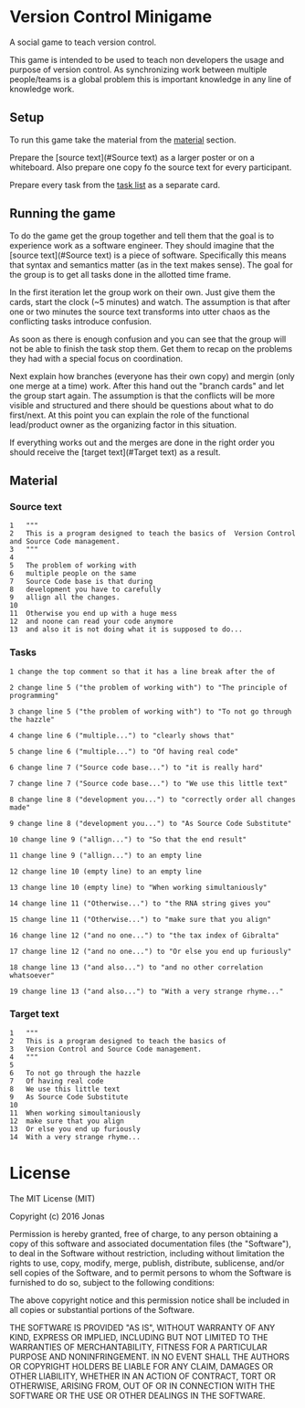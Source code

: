 # Version Control Minigame
A social game to teach version control.

This game is intended to be used to teach non developers the usage and purpose of version control. As synchronizing work between multiple people/teams is a global problem this is important knowledge in any line of knowledge work.

## Setup

To run this game take the material from the [material](#material) section.

Prepare the [source text](#Source text) as a larger poster or on a whiteboard.
Also prepare one copy fo the source text for every participant.

Prepare every task from the [task list](#Tasks) as a separate card.

## Running the game

To do the game get the group together and tell them that the goal is to experience work as a software engineer.
They should imagine that the [source text](#Source text) is a piece of software. Specifically this means that syntax and
semantics matter (as in the text makes sense). The goal for the group is to get all tasks done in the allotted
time frame.

In the first iteration let the group work on their own. Just give them the cards, start the clock (~5 minutes)
and watch. The assumption is that after one or two minutes the source text transforms into utter chaos as
the conflicting tasks introduce confusion.

As soon as there is enough confusion and you can see that the group will not be able to finish the task stop them.
Get them to recap on the problems they had with a special focus on coordination.

Next explain how branches (everyone has their own copy) and mergin (only one merge at a time) work.
After this hand out the "branch cards" and let the group start again. The assumption is that the conflicts
will be more visible and structured and there should be questions about what to do first/next. At this point
you can explain the role of the functional lead/product owner as the organizing factor in this situation.

If everything works out and the merges are done in the right order you should receive the [target text](#Target text) as a result.

## Material

### Source text

````
1   """
2   This is a program designed to teach the basics of  Version Control and Source Code management.
3   """
4
5   The problem of working with
6   multiple people on the same
7   Source Code base is that during
8   development you have to carefully
9   allign all the changes.
10
11  Otherwise you end up with a huge mess
12  and noone can read your code anymore
13  and also it is not doing what it is supposed to do...
````

### Tasks

````
1 change the top comment so that it has a line break after the of

2 change line 5 ("the problem of working with") to "The principle of programming"

3 change line 5 ("the problem of working with") to "To not go through the hazzle"

4 change line 6 ("multiple...") to "clearly shows that"

5 change line 6 ("multiple...") to "Of having real code"

6 change line 7 ("Source code base...") to "it is really hard"

7 change line 7 ("Source code base...") to "We use this little text"

8 change line 8 ("development you...") to "correctly order all changes made"

9 change line 8 ("development you...") to "As Source Code Substitute"

10 change line 9 ("allign...") to "So that the end result"

11 change line 9 ("allign...") to an empty line

12 change line 10 (empty line) to an empty line

13 change line 10 (empty line) to "When working simultaniously"

14 change line 11 ("Otherwise...") to "the RNA string gives you"

15 change line 11 ("Otherwise...") to "make sure that you align"

16 change line 12 ("and no one...") to "the tax index of Gibralta"

17 change line 12 ("and no one...") to "Or else you end up furiously"

18 change line 13 ("and also...") to "and no other correlation whatsoever"

19 change line 13 ("and also...") to "With a very strange rhyme..."
````

### Target text

````
1   """
2   This is a program designed to teach the basics of
3   Version Control and Source Code management.
4   """
5
6   To not go through the hazzle
7   Of having real code
8   We use this little text
9   As Source Code Substitute
10
11  When working simoultaniously
12  make sure that you align
13  Or else you end up furiously
14  With a very strange rhyme...
````

# License

The MIT License (MIT)

Copyright (c) 2016 Jonas

Permission is hereby granted, free of charge, to any person obtaining a copy
of this software and associated documentation files (the "Software"), to deal
in the Software without restriction, including without limitation the rights
to use, copy, modify, merge, publish, distribute, sublicense, and/or sell
copies of the Software, and to permit persons to whom the Software is
furnished to do so, subject to the following conditions:

The above copyright notice and this permission notice shall be included in all
copies or substantial portions of the Software.

THE SOFTWARE IS PROVIDED "AS IS", WITHOUT WARRANTY OF ANY KIND, EXPRESS OR
IMPLIED, INCLUDING BUT NOT LIMITED TO THE WARRANTIES OF MERCHANTABILITY,
FITNESS FOR A PARTICULAR PURPOSE AND NONINFRINGEMENT. IN NO EVENT SHALL THE
AUTHORS OR COPYRIGHT HOLDERS BE LIABLE FOR ANY CLAIM, DAMAGES OR OTHER
LIABILITY, WHETHER IN AN ACTION OF CONTRACT, TORT OR OTHERWISE, ARISING FROM,
OUT OF OR IN CONNECTION WITH THE SOFTWARE OR THE USE OR OTHER DEALINGS IN THE
SOFTWARE.
